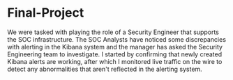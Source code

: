 # Final-Project

We were tasked with playing the role of a Security Engineer that supports the SOC infrastructure.
The SOC Analysts have noticed some discrepancies with alerting in the Kibana system and the manager has asked the Security Engineering team to investigate.
I started by confirming that newly created Kibana alerts are working, after which I monitored live traffic on the wire to detect any abnormalities that aren't reflected in the alerting system.
